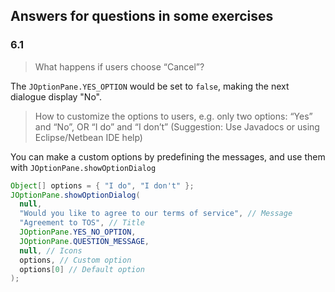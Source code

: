 ## Answers for questions in some exercises

### 6.1

> What happens if users choose “Cancel”?

The `JOptionPane.YES_OPTION` would be set to `false`, making the next dialogue display "No".

> How to customize the options to users, e.g. only two options: “Yes” and “No”, OR “I do”
> and “I don’t” (Suggestion: Use Javadocs or using Eclipse/Netbean IDE help)

You can make a custom options by predefining the messages, and use them with `JOptionPane.showOptionDialog`

```java
Object[] options = { "I do", "I don't" };
JOptionPane.showOptionDialog(
  null,
  "Would you like to agree to our terms of service", // Message
  "Agreement to TOS", // Title
  JOptionPane.YES_NO_OPTION,
  JOptionPane.QUESTION_MESSAGE,
  null, // Icons
  options, // Custom option
  options[0] // Default option
);
```

